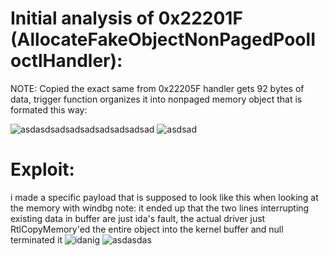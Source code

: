 # Initial analysis of 0x22201F (AllocateFakeObjectNonPagedPoolIoctlHandler):
NOTE: Copied the exact same from  0x22205F
handler gets 92 bytes of data, trigger function organizes it into nonpaged memory object that is formated this way:

![asdasdsadsadsadsadsadsadsad](https://github.com/shaygitub/MY-HEVD/assets/122000611/f697c872-4beb-4854-8adc-34bdf932f2f8)
![asdsad](https://github.com/shaygitub/MY-HEVD/assets/122000611/28289d84-91e8-488e-b257-f8a5688df92e)

# Exploit:
i made a specific payload that is supposed to look like this when looking at the memory with windbg
note: it ended up that the two lines interrupting existing data in buffer are just ida's fault, the actual driver
just RtlCopyMemory'ed the entire object into the kernel buffer and null terminated it
![idanig](https://github.com/shaygitub/MY-HEVD/assets/122000611/8b587351-ef08-4e8c-b47a-7b9e85ec0c67)
![asdasdas](https://github.com/shaygitub/MY-HEVD/assets/122000611/95955ee7-cadd-4f5c-98f6-50c05c9daf78)
